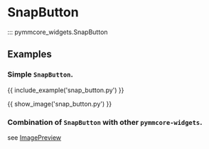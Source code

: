 # SnapButton

::: pymmcore_widgets.SnapButton

## Examples

### Simple `SnapButton`.

{{ include_example('snap_button.py') }}

{{ show_image('snap_button.py') }}

### Combination of `SnapButton` with other `pymmcore-widgets`.

see [ImagePreview](ImagePreview.md#examples)
